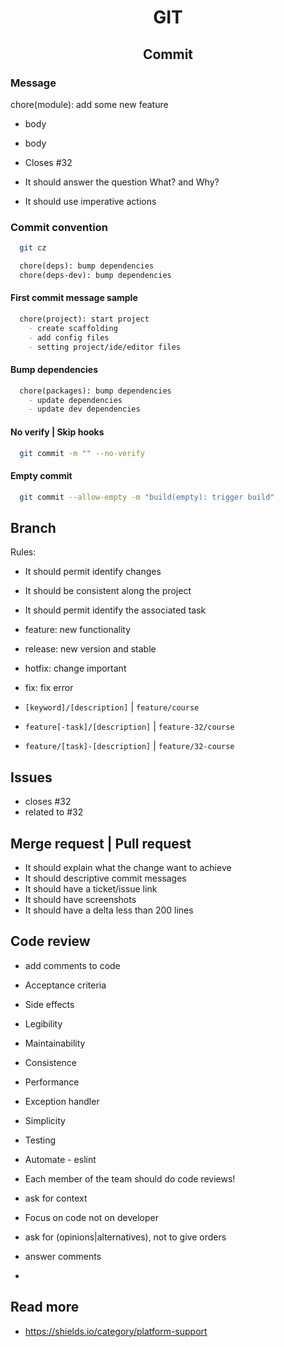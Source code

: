 <h1 align="center">GIT</h1>

<h2 align="center">Commit</h2>

### Message

chore(module): add some new feature 

- body
- body
- Closes #32

- It should answer the question What? and Why?
- It should use imperative actions

### Commit convention

```sh
  git cz
```

```md
  chore(deps): bump dependencies
  chore(deps-dev): bump dependencies
```

#### First commit message sample

```md
  chore(project): start project   
    - create scaffolding
    - add config files
    - setting project/ide/editor files   
```

#### Bump dependencies

```md
  chore(packages): bump dependencies   
    - update dependencies
    - update dev dependencies
```

#### No verify | Skip hooks

```sh
  git commit -m "" --no-verify
```

#### Empty commit

```sh
  git commit --allow-empty -m "build(empty): trigger build"
```

## Branch

Rules: 

- It should permit identify changes
- It should be consistent along the project
- It should permit identify the associated task

- feature: new functionality
- release: new version and stable
- hotfix: change important
- fix: fix error

- `[keyword]/[description]` | `feature/course`
- `feature[-task]/[description]` | `feature-32/course`
- `feature/[task]-[description]` | `feature/32-course`

## Issues

- closes #32
- related to #32

## Merge request | Pull request

- It should explain what the change want to achieve
- It should descriptive commit messages
- It should have a ticket/issue link
- It should have screenshots
- It should have a delta less than 200 lines

## Code review

- add comments to code

- Acceptance criteria
- Side effects
- Legibility
- Maintainability
- Consistence
- Performance
- Exception handler
- Simplicity
- Testing

- Automate - eslint
- Each member of the team should do code reviews!
- ask for context
- Focus on code not on developer
- ask for (opinions|alternatives), not to give orders
- answer comments
- 

## Read more

- https://shields.io/category/platform-support
